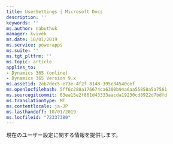 ```yaml
---
title: UserSettings | Microsoft Docs
description: ''
keywords: ''
ms.author: nabuthuk
manager: kvivek
ms.date: 10/01/2019
ms.service: powerapps
ms.suite: ''
ms.tgt_pltfrm: ''
ms.topic: article
applies_to:
- Dynamics 365 (online)
- Dynamics 365 Version 9.x
ms.assetid: 2ab7dec5-e73e-4f2f-8148-395e34540cef
ms.openlocfilehash: 5ff6c288a176674ca6300b94a6aa55858a5a7561
ms.sourcegitcommit: 63ea15e2f861d43333aacda19230cd8922d7bdfd
ms.translationtype: MT
ms.contentlocale: ja-JP
ms.lasthandoff: 10/01/2019
ms.locfileid: "72337380"
---
```

現在のユーザー設定に関する情報を提供します。
